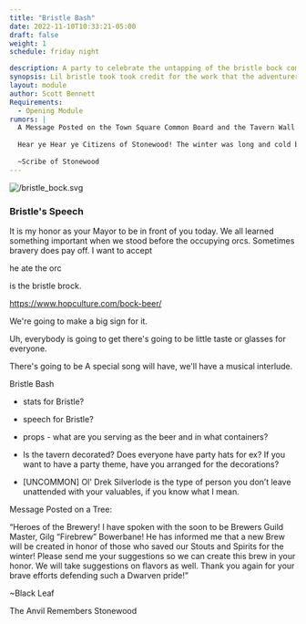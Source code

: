 ```yaml
---
title: "Bristle Bash"
date: 2022-11-10T10:33:21-05:00
draft: false
weight: 1
schedule: friday night

description: A party to celebrate the untapping of the bristle bock complete with songs, a tasting, speeches and dancing.
synopsis: Lil bristle took took credit for the work that the adventurers did. He had the brewery name a beer after him. The whole town is invited to his a grand celebration to commemorate the victory that the town had over the orcs. Every attendee gets a big glass mug.
layout: module
author: Scott Bennett
Requirements: 
  - Opening Module 
rumors: |
  A Message Posted on the Town Square Common Board and the Tavern Wall
  
  Hear ye Hear ye Citizens of Stonewood! The winter was long and cold but the casks will flow in 3 weeks time! A new brew will be announced and named at Market Gathers beginning. The Stonewood Brewers Guild will have a representative on hand to deliver a speech and for the public tasting. All citizens and adventurers are welcome to attend. One of Stonewoods very one has a big birthday to celebrate too, so in Stonewood Dwarven fashion we shall drink to his age and health. Don't let these Bloody Fist threats shake you, our good Baron Hadukkel will be present to protect us! We will drink in his honor and repel this threat together.
  
  ~Scribe of Stonewood
---
```


![/bristle_bock.svg](/bristle_bock.svg "{width='10'}" )

### Bristle's Speech

It is my honor as your Mayor to be in front of you today. We all learned something important when we stood before the occupying orcs. Sometimes bravery does pay off. I want to accept 

he ate the orc

is the bristle brock.



https://www.hopculture.com/bock-beer/

 We're going to make a big sign for it. 

Uh, everybody is going to get there's going to be little taste or glasses for everyone. 

There's going to be A special song will have, we'll have a musical interlude.

Bristle Bash
- stats for Bristle?
- speech for Bristle?
- props - what are you serving as the beer and in what containers?
- Is the tavern decorated? Does everyone have party hats for ex? If
you want to have a party theme, have you arranged for the decorations?

- [UNCOMMON] Ol' Drek Silverlode is the type of person you don’t leave unattended with your valuables, if you know what I mean.





Message Posted on a Tree:

“Heroes of the Brewery! I have spoken with the soon to be Brewers Guild Master, Gilg “Firebrew” Bowerbane! He has informed me that a new Brew will be created in honor of those who saved our Stouts and Spirits for the winter! Please send me your suggestions so we can create this brew in your honor. We will take suggestions on flavors as well. Thank you again for your brave efforts defending such a Dwarven pride!”

~Black Leaf 

The Anvil Remembers Stonewood
